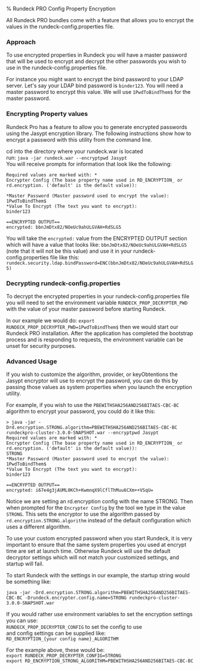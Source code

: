 % Rundeck PRO Config Property Encryption

All Rundeck PRO bundles come with a feature that allows you to encrypt the values in the rundeck-config.properties file.

### Approach
To use encrypted properties in Rundeck you will have a master password that will be used to encrypt and decrypt the other passwords you wish to use in the rundeck-config.properties file.

For instance you might want to encrypt the bind password to your LDAP server. Let's say your LDAP bind password is `binder123`. You will need a master password to encrypt this value. We will use `1PwdToBindThem$` for the master password.

### Encrypting Property values
Rundeck Pro has a feature to allow you to generate encrypted passwords using the Jasypt encryption library. The following instructions show how to encrypt a password with this utility from the command line.

cd into the directory where your rundeck.war is located  
run: ```java -jar rundeck.war --encryptpwd Jasypt```  
You will receive prompts for information that look like the following:
```
Required values are marked with: *
Encrypter Config (The base property name used in RD_ENCRYPTION_ or rd.encryption. ('default' is the default value)):

*Master Password (Master password used to encrypt the value):
1PwdToBindThem$
*Value To Encrypt (The text you want to encrypt):
binder123

==ENCRYPTED OUTPUT==
encrypted: bbnJmDtx82/NOeUc9ahULGVAH+RdSLG5
```

You will take the `encrypted:` value from the ENCRYPTED OUTPUT section which will have a value that looks like: `bbnJmDtx82/NOeUc9ahULGVAH+RdSLG5` (note that it will not be this value) and use it in your rundeck-config.properties file like this:  
`rundeck.security.ldap.bindPassword=ENC(bbnJmDtx82/NOeUc9ahULGVAH+RdSLG5)`

### Decrypting rundeck-config.properties
To decrypt the encrypted properties in your rundeck-config.properties file you will need to set the environment variable `RUNDECK_PROP_DECRYPTER_PWD` with the value of your master password before starting Rundeck.

In our example we would do: `export RUNDECK_PROP_DECRYPTER_PWD=1PwdToBindThem$`
then we would start our Rundeck PRO installation. After the application has completed the bootstrap process and is responding to requests, the environment variable can be unset for security purposes.


### Advanced Usage
If you wish to customize the algorithm, provider, or keyObtentions the Jasypt encryptor will use to encrypt the password, you can do this by passing those
values as system properties when you launch the encryption utility.

For example, if you wish to use the `PBEWITHSHA256AND256BITAES-CBC-BC` algorithm to encrypt your password, you could do it like this:
```
> java -jar -Drd.encryption.STRONG.algorithm=PBEWITHSHA256AND256BITAES-CBC-BC rundeckpro-cluster-3.0.0-SNAPSHOT.war --encryptpwd Jasypt
Required values are marked with: *
Encrypter Config (The base property name used in RD_ENCRYPTION_ or rd.encryption. ('default' is the default value)):
STRONG
*Master Password (Master password used to encrypt the value):
1PwdToBindThem$
*Value To Encrypt (The text you want to encrypt):
binder123

==ENCRYPTED OUTPUT==
encrypted: i67e4g3jAUML0KCh+KwmnqX9lCflThMuu6CXm++VSqU=
```

Notice we are setting an rd.encryption config with the name STRONG. Then when prompted for the `Encrypter Config` by the tool we type in the value `STRONG`.
This sets the encryptor to use the algorithm passed by `rd.encryption.STRONG.algorithm` instead of the default configuration which uses a different algorithm.

To use your custom encrypted password when you start Rundeck, it is very important to ensure that the same system properties you used at encrypt time
are set at launch time. Otherwise Rundeck will use the default decryptor settings which will not match your customized settings, and startup will fail.

To start Rundeck with the settings in our example, the startup string would be something like:
```
java -jar -Drd.encryption.STRONG.algorithm=PBEWITHSHA256AND256BITAES-CBC-BC -Drundeck.encrypter.config.name=STRONG rundeckpro-cluster-3.0.0-SNAPSHOT.war
```

If you would rather use environment variables to set the encryption settings you can use:  
`RUNDECK_PROP_DECRYPTER_CONFIG` to set the config to use  
and config settings can be supplied like:  
`RD_ENCRYPTION_{your config name}_ALGORITHM`

For the example above, these would be:  
`export RUNDECK_PROP_DECRYPTER_CONFIG=STRONG`  
`export RD_ENCRYPTION_STRONG_ALGORITHM=PBEWITHSHA256AND256BITAES-CBC-BC`
